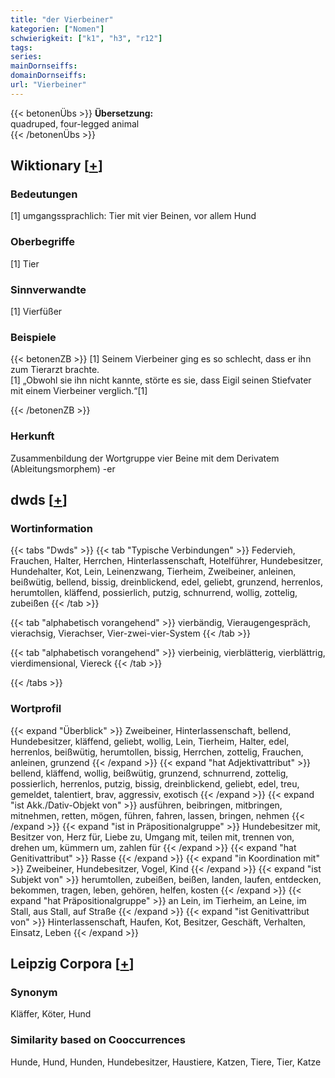 ```yaml
---
title: "der Vierbeiner"
kategorien: ["Nomen"]
schwierigkeit: ["k1", "h3", "r12"]
tags:
series:
mainDornseiffs:
domainDornseiffs:
url: "Vierbeiner"
---
```


{{< betonenÜbs >}}
**Übersetzung:**  
quadruped, four-legged animal  
{{< /betonenÜbs >}}

## Wiktionary [[+](https://de.wiktionary.org/wiki/Vierbeiner)]

### Bedeutungen
[1] umgangssprachlich: Tier mit vier Beinen, vor allem Hund  

### Oberbegriffe
[1] Tier  

### Sinnverwandte
[1] Vierfüßer  

### Beispiele
{{< betonenZB >}}
[1] Seinem Vierbeiner ging es so schlecht, dass er ihn zum Tierarzt brachte.  
[1] „Obwohl sie ihn nicht kannte, störte es sie, dass Eigil seinen Stiefvater mit einem Vierbeiner verglich.“[1]  

{{< /betonenZB >}}
### Herkunft
Zusammenbildung der Wortgruppe vier Beine mit dem Derivatem (Ableitungsmorphem) -er  



## dwds [[+](https://www.dwds.de/wb/Vierbeiner)]

### Wortinformation
{{< tabs "Dwds" >}}
{{< tab "Typische Verbindungen" >}}
Federvieh, Frauchen, Halter, Herrchen, Hinterlassenschaft, Hotelführer, Hundebesitzer, Hundehalter, Kot, Lein, Leinenzwang, Tierheim, Zweibeiner, anleinen, beißwütig, bellend, bissig, dreinblickend, edel, geliebt, grunzend, herrenlos, herumtollen, kläffend, possierlich, putzig, schnurrend, wollig, zottelig, zubeißen
{{< /tab >}}

{{< tab "alphabetisch vorangehend" >}}
vierbändig, Vieraugengespräch, vierachsig, Vierachser, Vier-zwei-vier-System
{{< /tab >}}

{{< tab "alphabetisch vorangehend" >}}
vierbeinig, vierblätterig, vierblättrig, vierdimensional, Viereck
{{< /tab >}}

{{< /tabs >}}

### Wortprofil
{{< expand "Überblick" >}} Zweibeiner, Hinterlassenschaft, bellend, Hundebesitzer, kläffend, geliebt, wollig, Lein, Tierheim, Halter, edel, herrenlos, beißwütig, herumtollen, bissig, Herrchen, zottelig, Frauchen, anleinen, grunzend {{< /expand >}}
{{< expand "hat Adjektivattribut" >}} bellend, kläffend, wollig, beißwütig, grunzend, schnurrend, zottelig, possierlich, herrenlos, putzig, bissig, dreinblickend, geliebt, edel, treu, gemeldet, talentiert, brav, aggressiv, exotisch {{< /expand >}}
{{< expand "ist Akk./Dativ-Objekt von" >}} ausführen, beibringen, mitbringen, mitnehmen, retten, mögen, führen, fahren, lassen, bringen, nehmen {{< /expand >}}
{{< expand "ist in Präpositionalgruppe" >}} Hundebesitzer mit, Besitzer von, Herz für, Liebe zu, Umgang mit, teilen mit, trennen von, drehen um, kümmern um, zahlen für {{< /expand >}}
{{< expand "hat Genitivattribut" >}} Rasse {{< /expand >}}
{{< expand "in Koordination mit" >}} Zweibeiner, Hundebesitzer, Vogel, Kind {{< /expand >}}
{{< expand "ist Subjekt von" >}} herumtollen, zubeißen, beißen, landen, laufen, entdecken, bekommen, tragen, leben, gehören, helfen, kosten {{< /expand >}}
{{< expand "hat Präpositionalgruppe" >}} an Lein, im Tierheim, an Leine, im Stall, aus Stall, auf Straße {{< /expand >}}
{{< expand "ist Genitivattribut von" >}} Hinterlassenschaft, Haufen, Kot, Besitzer, Geschäft, Verhalten, Einsatz, Leben {{< /expand >}}

## Leipzig Corpora [[+](https://corpora.uni-leipzig.de/en/res?word=Vierbeiner&corpusId=deu_newscrawl-public_2018)]


### Synonym
Kläffer, Köter, Hund


### Similarity based on Cooccurrences
Hunde, Hund, Hunden, Hundebesitzer, Haustiere, Katzen, Tiere, Tier, Katze

